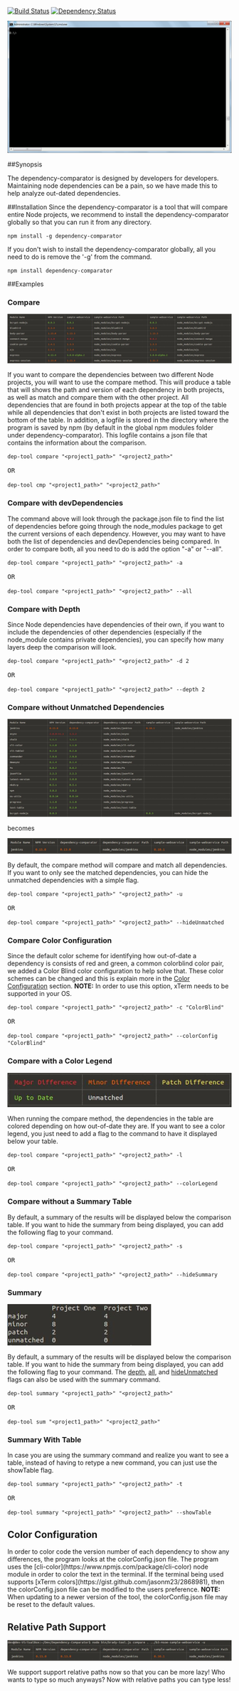 [![Build Status](https://travis-ci.org/TeamWolfpack/Dependency-Comparator.svg)](https://travis-ci.org/TeamWolfpack/Dependency-Comparator)
[![Dependency Status](https://david-dm.org/TeamWolfpack/Dependency-Comparator.svg)](https://david-dm.org/TeamWolfpack/Dependency-Comparator)

<p>
<img src="https://raw.githubusercontent.com/TeamWolfpack/Dependency-Comparator/dev/screenshots/Juicy Demo.gif" atl="Failed to load juicy demo">
</p>
##Synopsis
<p>The dependency-comparator is designed by developers for developers. Maintaining node dependencies can be a pain, so we have made this to help analyze out-dated dependencies.</p>

##Installation
Since the dependency-comparator is a tool that will compare entire Node projects, we recommend to install the dependency-comparator globally so that you can run it from any directory.

<pre><code>npm install -g dependency-comparator</code></pre>

If you don't wish to install the dependency-comparator globally, all you need to do is remove the '-g' from the command.

<pre><code>npm install dependency-comparator</code></pre>

##Examples

<h3 id="Compare">Compare</h3>
<img src="https://raw.githubusercontent.com/TeamWolfpack/Dependency-Comparator/dev/screenshots/Compare.JPG" atl="Failed to load screenshot of Compare Command">
<p>If you want to compare the dependencies between two different Node projects, you will want to use the compare method. This will produce a table that will shows the path and version of each dependency in both projects, as well as match and compare them with the other project. All dependencies that are found in both projects appear at the top of the table while all dependencies that don't exist in both projects are listed toward the bottom of the table. In addition, a logfile is stored in the directory where the program is saved by npm (by default in the global npm modules folder under dependency-comparator).  This logfile contains a json file that contains the information about the comparison.</p>

<pre><code>dep-tool compare "&lt;project1_path>" "&lt;project2_path>"</code>

OR

<code>dep-tool cmp "&lt;project1_path>" "&lt;project2_path>"</code></pre>

<h3 id="devDependencies">Compare with devDependencies</h3>
The command above will look through the package.json file to find the list of dependencies before going through the node_modules package to get the current versions of each dependency. However, you may want to have both the list of dependencies and devDependencies being compared. In order to compare both, all you need to do is add the option "-a" or "--all".

<pre><code>dep-tool compare "&lt;project1_path>" "&lt;project2_path>" -a</code>

OR

<code>dep-tool compare "&lt;project1_path>" "&lt;project2_path>" --all</code></pre>

<h3 id="CompareDepth">Compare with Depth</h3>
Since Node dependencies have dependencies of their own, if you want to include the dependencies of other dependencies (especially if the node_module contains private dependencies), you can specify how many layers deep the comparison will look.

<pre><code>dep-tool compare "&lt;project1_path>" "&lt;project2_path>" -d 2</code>

OR

<code>dep-tool compare "&lt;project1_path>" "&lt;project2_path>" --depth 2</code></pre>

<h3 id="HideUnmatched">Compare without Unmatched Dependencies</h3>
<img src="https://raw.githubusercontent.com/TeamWolfpack/Dependency-Comparator/dev/screenshots/Unhide%20Compare.JPG" alt="Failed to load screenshot Unhide Unmatched">
<p>becomes</p>
<img src="https://raw.githubusercontent.com/TeamWolfpack/Dependency-Comparator/dev/screenshots/Hide%20Compare.JPG" alt="Failed to load screenshot Hide Unmatched">
<p>By default, the compare method will compare and match all dependencies. If you want to only see the matched dependencies, you can hide the unmatched dependencies with a simple flag.</p>

<pre><code>dep-tool compare "&lt;project1_path>" "&lt;project2_path>" -u</code>

OR

<code>dep-tool compare "&lt;project1_path>" "&lt;project2_path>" --hideUnmatched</code></pre>

<h3 id="CompareColorConfig">Compare Color Configuration</h3>
Since the default color scheme for identifying how out-of-date a dependency is consists of red and green, a common colorblind color pair, we added a Color Blind color configuration to help solve that. These color schemes can be changed and this is explain more in the <a href="#ColorConfig">Color Configuration</a> section. <b>NOTE:</b> In order to use this option, xTerm needs to be supported in your OS.

<pre><code>dep-tool compare "&lt;project1_path>" "&lt;project2_path>" -c "ColorBlind"</code>

OR

<code>dep-tool compare "&lt;project1_path>" "&lt;project2_path>" --colorConfig "ColorBlind"</code></pre>

<h3 id="ColorLegend">Compare with a Color Legend</h3>
<img src="https://raw.githubusercontent.com/TeamWolfpack/Dependency-Comparator/dev/screenshots/Color%20Legend.JPG" alt="Failed to load screenshot of Color Legend Command">
<p>When running the compare method, the dependencies in the table are colored depending on how out-of-date they are. If you want to see a color legend, you just need to add a flag to the command to have it displayed below your table.</p>

<pre><code>dep-tool compare "&lt;project1_path>" "&lt;project2_path>" -l</code>

OR

<code>dep-tool compare "&lt;project1_path>" "&lt;project2_path>" --colorLegend</code></pre>

<h3 id="SummaryTable">Compare without a Summary Table</h3>
<p>By default, a summary of the results will be displayed below the comparison table. If you want to hide the summary from being displayed, you can add the following flag to your command.</p>

<pre><code>dep-tool compare "&lt;project1_path>" "&lt;project2_path>" -s</code>

OR

<code>dep-tool compare "&lt;project1_path>" "&lt;project2_path>" --hideSummary</code></pre>

<h3 id="Summary">Summary</h3>
<img src="https://raw.githubusercontent.com/TeamWolfpack/Dependency-Comparator/dev/screenshots/Summary.JPG" alt="Failed to load screenshot of Summary Command">
<p>By default, a summary of the results will be displayed below the comparison table. If you want to hide the summary from being displayed, you can add the following flag to your command. The <a href="#CompareDepth">depth</a>, <a href="#devDependencies">all</a>, and <a href="#HideUnmatched">hideUnmatched</a> flags can also be used with the summary command.</p>

<pre><code>dep-tool summary "&lt;project1_path>" "&lt;project2_path>"</code>

OR

<code>dep-tool sum "&lt;project1_path>" "&lt;project2_path>"</code></pre>

<h3 id="SummaryWithTable">Summary With Table</h3>
<p>In case you are using the summary command and realize you want to see a table, instead of having to retype a new command, you can just use the showTable flag.</p>

<pre><code>dep-tool summary "&lt;project1_path>" "&lt;project2_path>" -t</code>

OR

<code>dep-tool summary "&lt;project1_path>" "&lt;project2_path>" --showTable</code></pre>

<h2 id="ColorConfig">Color Configuration</h2>
In order to color code the version number of each dependency to show any differences, the program looks at the colorConfig.json file. The program uses the [cli-color](https://www.npmjs.com/package/cli-color) node module in order to color the text in the terminal. If the terminal being used supports [xTerm colors](https://gist.github.com/jasonm23/2868981), then the colorConfig.json file can be modified to the users preference. <b>NOTE:</b> When updating to a newer version of the tool, the colorConfig.json file may be reset to the default values.

<h2 id="RelativePathSupport">Relative Path Support</h2>
<img src="https://raw.githubusercontent.com/TeamWolfpack/Dependency-Comparator/dev/screenshots/Relative%20Paths.JPG" alt="Failed to load screenshot Relative Support">
<p>We support support relative paths now so that you can be more lazy! Who wants to type so much anyways? Now with relative paths you can type less!</p>
